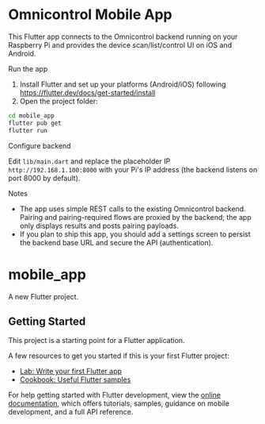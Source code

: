 # Omnicontrol Mobile App

This Flutter app connects to the Omnicontrol backend running on your Raspberry Pi and provides the device scan/list/control UI on iOS and Android.

Run the app

1. Install Flutter and set up your platforms (Android/iOS) following https://flutter.dev/docs/get-started/install
2. Open the project folder:

```bash
cd mobile_app
flutter pub get
flutter run
```

Configure backend

Edit `lib/main.dart` and replace the placeholder IP `http://192.168.1.100:8000` with your Pi's IP address (the backend listens on port 8000 by default).

Notes

- The app uses simple REST calls to the existing Omnicontrol backend. Pairing and pairing-required flows are proxied by the backend; the app only displays results and posts pairing payloads.
- If you plan to ship this app, you should add a settings screen to persist the backend base URL and secure the API (authentication).
# mobile_app

A new Flutter project.

## Getting Started

This project is a starting point for a Flutter application.

A few resources to get you started if this is your first Flutter project:

- [Lab: Write your first Flutter app](https://docs.flutter.dev/get-started/codelab)
- [Cookbook: Useful Flutter samples](https://docs.flutter.dev/cookbook)

For help getting started with Flutter development, view the
[online documentation](https://docs.flutter.dev/), which offers tutorials,
samples, guidance on mobile development, and a full API reference.

